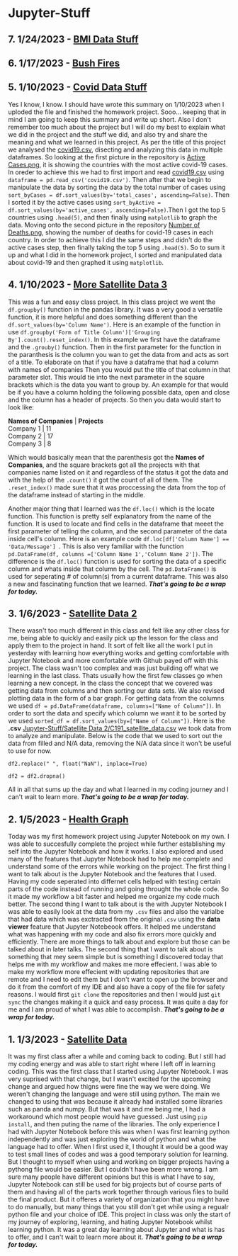 # Jupyter-Stuff
## 7. 1/24/2023 - [BMI Data Stuff](https://github.com/zCranking/Jupyter-Stuff/tree/main/BMI%20Data%20Stuff)

## 6. 1/17/2023 - [Bush Fires](https://github.com/zCranking/Jupyter-Stuff/tree/main/Bush%20Fires)

## 5. 1/10/2023 - [Covid Data Stuff](https://github.com/zCranking/Jupyter-Stuff/tree/main/Covid%20Data%20Stuff)
Yes I know, I know. I should have wrote this summary on 1/10/2023 when I uploded the file and finished the homework project. Sooo... keeping that in mind I am going to keep this summary and write up short. Also I don't remember too much about the project but I will do my best to explain what we did in the project and the stuff we did, and also try and share the meaning and what we learned in this project. As per the title of this project we analysed the [covid19.csv](https://github.com/zCranking/Jupyter-Stuff/blob/main/Covid%20Data%20Stuff/covid19.csv), disecting and analyzing this data in multiple dataframes. So looking at the first picture in the repository is [Active Cases.png](https://github.com/zCranking/Jupyter-Stuff/blob/main/Covid%20Data%20Stuff/Active%20Cases.png), it is showing the countries with the most active covid-19 cases. In oreder to achieve this we had to first import and read [covid19.csv](https://github.com/zCranking/Jupyter-Stuff/blob/main/Covid%20Data%20Stuff/covid19.csv) using ```dataframe = pd.read_csv('covid19.csv')```. Then after that we begin to manipulate the data by sorting the data by the total number of cases using ```sort_byCases = df.sort_values(by='total_cases', ascending=False)```. Then I sorted it by the active cases using ```sort_byActive = df.sort_values(by='active_cases', ascending=False)```.Then I got the top 5 countries using ```.head(5)```, and then finally using ```matplotlib``` to graph the data. Moving onto the second picture in the repository [Number of Deaths.png](https://github.com/zCranking/Jupyter-Stuff/blob/main/Covid%20Data%20Stuff/Number%20of%20Deaths.png), showing the number of deaths for covid-19 cases in each country. In order to achieve this I did the same steps and didn't do the active cases step, then finally taking the top 5 using ```.head(5)```. So to sum it up and what I did in the homework project, I sorted and manipulated data about covid-19 and then graphed it using ```matplotlib```.

## 4. 1/10/2023 - [More Satellite Data 3](https://github.com/zCranking/Jupyter-Stuff/tree/main/More%20Satellite%20Data%203)
This was a fun and easy class project. In this class project we went the ```df.groupby()``` function in the pandas library. It was a very good a versatile function, it is more helpful and does something different than the ```df.sort_values(by='Column Name')```. Here is an example of the function in use ```df.groupby('Form of Title Column')['Grouping By'].count().reset_index()```. In this example we first have the dataframe and the ```.grouby()``` function. Then in the first parameter for the function in the paranthesis is the column you wan to get the data from and acts as sort of a title. To elaborate on that if you have a dataframe that had a column with names of companies Then you would put the title of that column in that parameter slot. This would tie into the next parameter in the square brackets which is the data you want to group by. An example for that would be if you have a column holding the following possible data, open and close and the column has a header of projects. So then you data would start to look like:  
  
**Names of Companies** | **Projects**  
Company 1 | 11  
Company 2 | 17  
Company 3 | 8  

Which would basically mean that the parenthesis got the **Names of Companies**, and the square brackets got all the projects with that companies name listed on it and regardless of the status it got the data and with the help of the ```.count()``` it got the count of all of them. The ```.reset_index()``` made sure that it was proccessing the data from the top of the dataframe instead of starting in the middle.  

Another major thing that I learned was the ```df.loc()``` which is the locate function. This function is pretty self explanatory from the name of the function. It is used to locate and find cells in the dataframe that meeet the first parameter of telling the column, and the second parameter of the data inside cell's column. Here is an example code ```df.loc[df['Column Name'] == 'Data/Message'] ```. This is also very familiar with the function ```pd.DataFrame(df, columns =['Column Name 1','Column Name 2'])```. The difference is the ```df.loc()``` function is used for sorting the data of a specific column and whats inside that column by the cell. The ```pd.DataFrame()``` is used for seperating # of column(s) from a current dataframe. This was also a new and fascinating function that we learned. **_That's going to be a wrap for today._**

## 3. 1/6/2023 - [Satellite Data 2](https://github.com/zCranking/Jupyter-Stuff/tree/main/Satellite%20Data%202)
There wasn't too much different in this class and felt like any other class for me, being able to quickly and easily pick up the lesson for the class and apply them to the project in hand. It sort of felt like all the work I put in yesterday with learning how everything works and getting comfortable with Jupyter Notebook and more comfortable with Github payed off with this project. The class wasn't too complex and was just building off what we learning in the last class. Thats usually how the first few classes go when learning a new concept. In the class the concept that we covered was getting data from columns and then sorting our data sets. We also revised plotting data in the form of a bar graph. For getting data from the columns we used ```df = pd.DataFrame(dataframe, columns=["Name of Column"])```. In order to sort the data and specify which column we want it to be sorted by we used ```sorted_df = df.sort_values(by=["Name of Column"])```. Here is the **.csv** [Jupyter-Stuff/Satellite Data 2/C191_satellite_data.csv](https://github.com/zCranking/Jupyter-Stuff/blob/main/Satellite%20Data%202/C191_satellite_data.csv) we took data from to analyze and manipulate. Below is the code that we used to sort out the data from filled and N/A data, removing the N/A data since it won't be useful to use for now.
```
df2.replace(" ", float("NaN"), inplace=True)

df2 = df2.dropna()
```
All in all that sums up the day and what I learned in my coding journey and I can't wait to learn more. **_That's going to be a wrap for today._**

## 2. 1/5/2023 - [Health Graph](https://github.com/zCranking/Jupyter-Stuff/tree/main/Health%20Graph)
Today was my first homework project using Jupyter Notebook on my own. I was able to succesfully complete the project while further establishing my self into the Jupyter Notebook and how it works. I also explored and used many of the features that Jupyter Notebook had to help me complete and understand some of the errors while working on the project. The first thing I want to talk about is the Jupyter Notebook and the features that I used. Having my code seperated into differnet cells helped with testing certain parts of the code instead of running and going throught the whole code. So it made my workflow a bit faster and helped me organize my code much better. The second thing I want to talk about is the with Jupyter Notebook I was able to easily look at the data from my ```.csv``` files and also the varialbe that had data which was exctracted from the original ```.csv``` using the **data viewer** feature that Jupyter Notebeook offers. It helped me understand what was happening with my code and also fix errors more quickly and efficiently. There are more things to talk about and explore but those can be talked about in later talks. The second thing that I want to talk about is something that mey seem simple but is something I discovered today that helps me with my workflow and makes me more effecient. I was able to make my workflow more effecient with updating repositories that are remote and I need to edit them but I don't want to open up the browser and do it from the comfort of my IDE and also have a copy of the file for safety reasons. I would first ```git clone``` the repositories and then I would just ```git sync``` the changes making it a quick and easy process. It was quite a day for me and I am proud of what I was able to accomplish. **_That's going to be a wrap for today._**

## 1. 1/3/2023 - [Satellite Data](https://github.com/zCranking/Jupyter-Stuff/tree/main/Satellite%20Data)
It was my first class after a while and coming back to coding. But I still had my coding energy and was able to start right where I left off in learning coding. This was the first class that I started using Jupyter Notebook. I was very suprised with that change, but I wasn't excited for the upcoming change and argued how thigns were fine the way we were doing. We weren't changing the language and were still using python. The main we changed to using that was because it already had installed some libraries such as panda and numpy. But that was it and me being me, I had a workaround which most people would have guessed. Just using ```pip install```, and then puting the name of the libraries. The only experience I had with Jupyter Notebook before this was when I was first learning python independently and was just exploring the world of python and what the language had to offer. When I first used it, I thought it would be a good way to test small lines of codes and was a good temporary solution for learning. But I thought to myself when using and working on bigger projects having a pythong file would be easier. But I couldn't have been more wrong. I am sure many people have different opinions but this is what I have to say, Jupyter Notebook can still be used for big projects but of course parts of them and having all of the parts work together through various files to build the final product. But it offeres a variety of organization that you might have to do manually, but many things that you still don't get while using a regualr python file and your choice of IDE. This project in class was only the start of my journey of exploring, learning, and hating Jupyter Notebook whilst learning python. It was a great day learning about Jupyter and what is has to offer, and I can't wait to learn more about it. **_That's going to be a wrap for today._**

